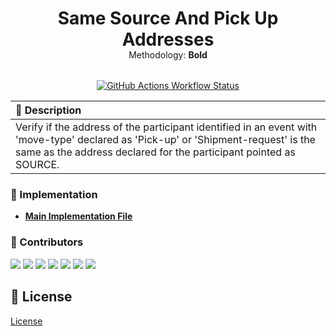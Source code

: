 <div align="center">

  <h1 style="margin-bottom: -15px;">Same Source And Pick Up Addresses</h1>

  <p style="margin-bottom: 32px;"> Methodology: <strong>Bold</strong> </p>

[![GitHub Actions Workflow Status](https://img.shields.io/github/actions/workflow/status/carrot-foundation/audit-rules/check-and-deploy.yaml)](https://github.com/carrot-foundation/smaug/actions)

</div>

<div dir="auto">
  <table>
    <thead>
      <tr align="left">
        <th>📄 Description</th>
      </tr>
    </thead>
    <tbody>
      <tr>
        <td>Verify if the address of the participant identified in an event with 'move-type' declared as 'Pick-up' or 'Shipment-request' is the same as the address declared for the participant pointed as SOURCE.</td>
      </tr>
    </tbody>
  </table>
</div>

### 📂 Implementation

- **[Main Implementation File](./src/lib/same-source-and-pick-up-addresses.processor.ts)**

### 👥 Contributors

[<img src="https://images.weserv.nl/?url=avatars.githubusercontent.com/u/43973049?v=4&h=60&w=60&fit=cover&mask=circle&maxage=7d" >](https://github.com/AMarcosCastelo) [<img src="https://images.weserv.nl/?url=avatars.githubusercontent.com/u/12521890?v=4&h=60&w=60&fit=cover&mask=circle&maxage=7d" >](https://github.com/andtankian) [<img src="https://images.weserv.nl/?url=avatars.githubusercontent.com/u/7927374?v=4&h=60&w=60&fit=cover&mask=circle&maxage=7d" >](https://github.com/cris-santos) [<img src="https://images.weserv.nl/?url=avatars.githubusercontent.com/u/49005645?v=4&h=60&w=60&fit=cover&mask=circle&maxage=7d" >](https://github.com/gabrielsl96) [<img src="https://images.weserv.nl/?url=avatars.githubusercontent.com/u/26340386?v=4&h=60&w=60&fit=cover&mask=circle&maxage=7d" >](https://github.com/GLGuilherme) [<img src="https://images.weserv.nl/?url=avatars.githubusercontent.com/u/45052895?v=4&h=60&w=60&fit=cover&mask=circle&maxage=7d" >](https://github.com/RafaPalau) [<img src="https://images.weserv.nl/?url=avatars.githubusercontent.com/u/11515359?v=4&h=60&w=60&fit=cover&mask=circle&maxage=7d" >](https://github.com/sangalli)

## 🔑 License

[License](https://github.com/carrot-foundation/audit-rules/blob/main/LICENSE)
